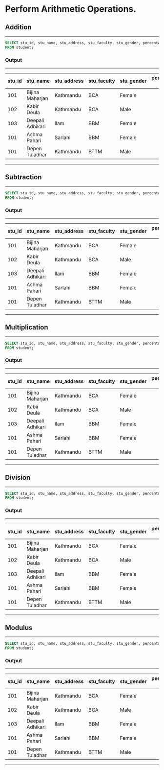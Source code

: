 # Perform Arithmetic Operations.

## Addition
---
```sql
SELECT stu_id, stu_name, stu_address, stu_faculty, stu_gender, percentage + 10
FROM student;
```

### Output

---
| stu_id | stu_name         | stu_address | stu_faculty | stu_gender | percentage + 10 |
| :----- | :--------------- | :---------- | :---------- | :--------- | --------------: |
| 101    | Bijina Maharjan  | Kathmandu   | BCA         | Female     |              30 |
| 102    | Kabir Deula      | Kathmandu   | BCA         | Male       |              52 |
| 103    | Deepali Adhikari | Ilam        | BBM         | Female     |              14 | 
| 101    | Ashma Pahari     | Sarlahi     | BBM         | Female     |              86 |
| 101    | Depen Tuladhar   | Kathmandu   | BTTM        | Male       |              81 |
---

## Subtraction
---
```sql
SELECT stu_id, stu_name, stu_address, stu_faculty, stu_gender, percentage - 5
FROM student;
```

### Output

---
| stu_id | stu_name         | stu_address | stu_faculty | stu_gender | percentage - 5 |
| :----- | :--------------- | :---------- | :---------- | :--------- | -------------: |
| 101    | Bijina Maharjan  | Kathmandu   | BCA         | Female     |             15 |
| 102    | Kabir Deula      | Kathmandu   | BCA         | Male       |             37 |
| 103    | Deepali Adhikari | Ilam        | BBM         | Female     |             -1 | 
| 101    | Ashma Pahari     | Sarlahi     | BBM         | Female     |             71 |
| 101    | Depen Tuladhar   | Kathmandu   | BTTM        | Male       |             66 |
---

## Multiplication
---
```sql
SELECT stu_id, stu_name, stu_address, stu_faculty, stu_gender, percentage * 3
FROM student;
```

### Output

---
| stu_id | stu_name         | stu_address | stu_faculty | stu_gender | percentage * 3 |
| :----- | :--------------- | :---------- | :---------- | :--------- | -------------: |
| 101    | Bijina Maharjan  | Kathmandu   | BCA         | Female     |             60 |
| 102    | Kabir Deula      | Kathmandu   | BCA         | Male       |            126 |
| 103    | Deepali Adhikari | Ilam        | BBM         | Female     |             12 | 
| 101    | Ashma Pahari     | Sarlahi     | BBM         | Female     |            228 |
| 101    | Depen Tuladhar   | Kathmandu   | BTTM        | Male       |            213 |
---

## Division
---
```sql
SELECT stu_id, stu_name, stu_address, stu_faculty, stu_gender, percentage / 2
FROM student;
```

### Output

---
| stu_id | stu_name         | stu_address | stu_faculty | stu_gender | percentage / 2 |
| :----- | :--------------- | :---------- | :---------- | :--------- | -------------: |
| 101    | Bijina Maharjan  | Kathmandu   | BCA         | Female     |        10.0000 |
| 102    | Kabir Deula      | Kathmandu   | BCA         | Male       |        21.0000 |
| 103    | Deepali Adhikari | Ilam        | BBM         | Female     |         2.0000 | 
| 101    | Ashma Pahari     | Sarlahi     | BBM         | Female     |        38.0000 |
| 101    | Depen Tuladhar   | Kathmandu   | BTTM        | Male       |        35.5000 |
---

## Modulus
---
```sql
SELECT stu_id, stu_name, stu_address, stu_faculty, stu_gender, percentage % 1.5
FROM student;
```

### Output

---
| stu_id | stu_name         | stu_address | stu_faculty | stu_gender | percentage % 1.5 |
| :----- | :--------------- | :---------- | :---------- | :--------- | ---------------: |
| 101    | Bijina Maharjan  | Kathmandu   | BCA         | Female     |              0.5 |
| 102    | Kabir Deula      | Kathmandu   | BCA         | Male       |              0.0 |
| 103    | Deepali Adhikari | Ilam        | BBM         | Female     |              1.0 | 
| 101    | Ashma Pahari     | Sarlahi     | BBM         | Female     |              1.0 |
| 101    | Depen Tuladhar   | Kathmandu   | BTTM        | Male       |              0.5 |
---



